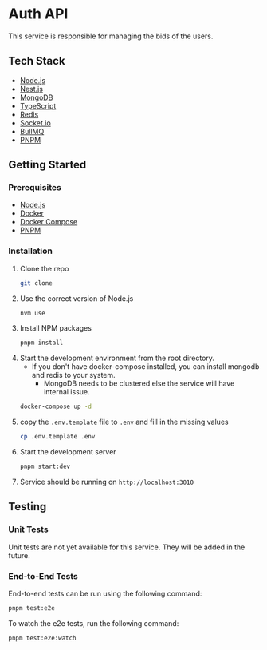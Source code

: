 # Auth API
This service is responsible for managing the bids of the users.

## Tech Stack
- [Node.js](https://nodejs.org/en/)
- [Nest.js](https://nestjs.com/)
- [MongoDB](https://www.mongodb.com/)
- [TypeScript](https://www.typescriptlang.org/)
- [Redis](https://redis.io/)
- [Socket.io](https://socket.io/)
- [BullMQ](https://docs.bullmq.io/)
- [PNPM](https://pnpm.io/)

## Getting Started
### Prerequisites
- [Node.js](https://nodejs.org/en/)
- [Docker](https://www.docker.com/)
- [Docker Compose](https://docs.docker.com/compose/)
- [PNPM](https://pnpm.io/)

### Installation
1. Clone the repo
   ```sh
   git clone
    ```
2. Use the correct version of Node.js
    ```sh
    nvm use
    ```
3. Install NPM packages
    ```sh
    pnpm install
    ```
4. Start the development environment from the root directory.
    - If you don't have docker-compose installed, you can install mongodb and redis to your system.
      - MongoDB needs to be clustered else the service will have internal issue.
    ```sh
    docker-compose up -d
    ```
5. copy the `.env.template` file to `.env` and fill in the missing values
    ```sh
    cp .env.template .env
    ```
5. Start the development server
    ```sh
    pnpm start:dev
    ```
6. Service should be running on `http://localhost:3010`

## Testing
### Unit Tests
Unit tests are not yet available for this service. They will be added in the future.

### End-to-End Tests
End-to-end tests can be run using the following command:
```sh
pnpm test:e2e
```
To watch the e2e tests, run the following command:
```sh
pnpm test:e2e:watch
```

